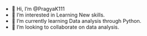 - 👋 Hi, I’m @PragyaK111
- 👀 I’m interested in Learning New skills.
- 🌱 I’m currently learning Data analysis through Python.
- 💞️ I’m looking to collaborate on data analysis.

<!---
PragyaK111/PragyaK111 is a ✨ special ✨ repository because its `README.md` (this file) appears on your GitHub profile.
You can click the Preview link to take a look at your changes.
--->
